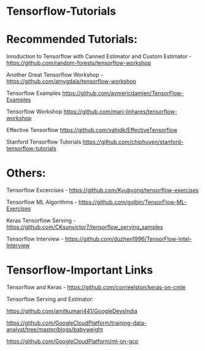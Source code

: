 # Tensorflow-Tutorials

# Recommended Tutorials:

Inroduction to Tensorflow with Canned Estimator and Custom Estimator - https://github.com/random-forests/tensorflow-workshop

Another Great Tensorflow Workshop - https://github.com/amygdala/tensorflow-workshop

Tensorflow Examples https://github.com/aymericdamien/TensorFlow-Examples

Tensorflow Workshop https://github.com/mari-linhares/tensorflow-workshop

Effective Tensorflow https://github.com/vahidk/EffectiveTensorflow

Stanford Tensorflow Tutorials https://github.com/chiphuyen/stanford-tensorflow-tutorials

# Others:

Tensorflow Excercises - https://github.com/Kyubyong/tensorflow-exercises

Tensorflow ML Algorithms - https://github.com/golbin/TensorFlow-ML-Exercises

Keras Tensorflow Serving - https://github.com/CKsunvictor7/tensorflow_serving_samples

Tensorflow Interview - https://github.com/duzhen1996/TensorFlow-Intel-Interview

# Tensorflow-Important Links

Tensorflow and Keras - https://github.com/corrieelston/keras-on-cmle

Tensorflow Serving and Estimator:

https://github.com/amitkumarj441/GoogleDevsIndia

https://github.com/GoogleCloudPlatform/training-data-analyst/tree/master/blogs/babyweight

https://github.com/GoogleCloudPlatform/ml-on-gcp
